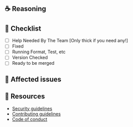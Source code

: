 <!--
Thanks for your interest in the project. Bugs filed and PRs submitted are appreciated!

Please fill out the information below to expedite the review and (hopefully)
merge of your pull request!

**NOTE**:

- It's a good idea to open an issue first to discuss potential changes.
- Please make sure that you are _NOT_ opening a PR to fix a potential security vulnerability. Instead, please follow the [Security guidelines](https://github.com/adharshgamingyt/MessengerCraft/blob/main/SECURITY.md) to disclose the issue to us confidentially.

-->

## ☕️ Reasoning

<!-- What changes are being made? What feature/bug is being fixed here? -->

## 🧢 Checklist

- [ ] Help Needed By The Team [Only thick if you need any!]
- [ ] Fixed
- [ ] Running Format, Test, etc
- [ ] Version Checked
- [ ] Ready to be merged

## 🎫 Affected issues

<!--
Please [scout and link issues](https://github.com/adharshgamingyt/MessengerCraft/issues) that might be solved by this PR. And include text like the following to close them automatically when this is merged:

Fixes: INSERT_ISSUE_LINK_HERE
-->

## 📌 Resources

- [Security guidelines](https://github.com/adharshgamingyt/MessengerCraft/blob/main/SECURITY.md)
- [Contributing guidelines](https://github.com/adharshgamingyt/MessengerCraft/blob/main/CONTRIBUTING.md)
- [Code of conduct](https://github.com/adharshgamingyt/MessengerCraft/blob/main/CODE_OF_CONDUCT.md)
